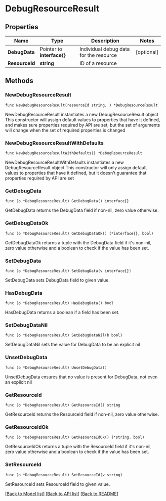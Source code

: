 # DebugResourceResult

## Properties

Name | Type | Description | Notes
------------ | ------------- | ------------- | -------------
**DebugData** | Pointer to **interface{}** | Individual debug data for the resource | [optional] 
**ResourceId** | **string** | ID of a resource | 

## Methods

### NewDebugResourceResult

`func NewDebugResourceResult(resourceId string, ) *DebugResourceResult`

NewDebugResourceResult instantiates a new DebugResourceResult object
This constructor will assign default values to properties that have it defined,
and makes sure properties required by API are set, but the set of arguments
will change when the set of required properties is changed

### NewDebugResourceResultWithDefaults

`func NewDebugResourceResultWithDefaults() *DebugResourceResult`

NewDebugResourceResultWithDefaults instantiates a new DebugResourceResult object
This constructor will only assign default values to properties that have it defined,
but it doesn't guarantee that properties required by API are set

### GetDebugData

`func (o *DebugResourceResult) GetDebugData() interface{}`

GetDebugData returns the DebugData field if non-nil, zero value otherwise.

### GetDebugDataOk

`func (o *DebugResourceResult) GetDebugDataOk() (*interface{}, bool)`

GetDebugDataOk returns a tuple with the DebugData field if it's non-nil, zero value otherwise
and a boolean to check if the value has been set.

### SetDebugData

`func (o *DebugResourceResult) SetDebugData(v interface{})`

SetDebugData sets DebugData field to given value.

### HasDebugData

`func (o *DebugResourceResult) HasDebugData() bool`

HasDebugData returns a boolean if a field has been set.

### SetDebugDataNil

`func (o *DebugResourceResult) SetDebugDataNil(b bool)`

 SetDebugDataNil sets the value for DebugData to be an explicit nil

### UnsetDebugData
`func (o *DebugResourceResult) UnsetDebugData()`

UnsetDebugData ensures that no value is present for DebugData, not even an explicit nil
### GetResourceId

`func (o *DebugResourceResult) GetResourceId() string`

GetResourceId returns the ResourceId field if non-nil, zero value otherwise.

### GetResourceIdOk

`func (o *DebugResourceResult) GetResourceIdOk() (*string, bool)`

GetResourceIdOk returns a tuple with the ResourceId field if it's non-nil, zero value otherwise
and a boolean to check if the value has been set.

### SetResourceId

`func (o *DebugResourceResult) SetResourceId(v string)`

SetResourceId sets ResourceId field to given value.



[[Back to Model list]](../README.md#documentation-for-models) [[Back to API list]](../README.md#documentation-for-api-endpoints) [[Back to README]](../README.md)


